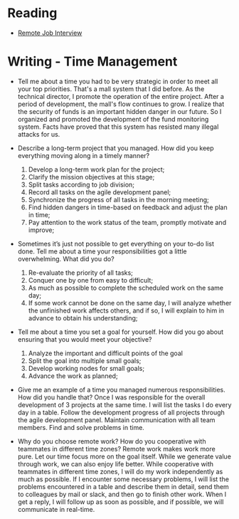 # Reading

- [Remote Job Interview](https://www.themuse.com/advice/interview-questions-remote-work )


# Writing - Time Management

- Tell me about a time you had to be very strategic in order to meet all your top priorities.
  That's a mall system that I did before. As the technical director, I promote the operation of the entire project. After a period of development, the mall's flow continues to grow. I realize that the security of funds is an important hidden danger in our future. So I organized and promoted the development of the fund monitoring system. Facts have proved that this system has resisted many illegal attacks for us.

- Describe a long-term project that you managed. How did you keep everything moving along in a timely manner?
  1. Develop a long-term work plan for the project;
  2. Clarify the mission objectives at this stage;
  3. Split tasks according to job division;
  4. Record all tasks on the agile development panel;
  5. Synchronize the progress of all tasks in the morning meeting;
  6. Find hidden dangers in time-based on feedback and adjust the plan in time;
  7. Pay attention to the work status of the team, promptly motivate and improve;

- Sometimes it’s just not possible to get everything on your to-do list done. Tell me about a time your responsibilities got a little overwhelming. What did you do?
  1. Re-evaluate the priority of all tasks;
  2. Conquer one by one from easy to difficult;
  3. As much as possible to complete the scheduled work on the same day;
  4. If some work cannot be done on the same day, I will analyze whether the unfinished work affects others, and if so, I will explain to him in advance to obtain his understanding;

- Tell me about a time you set a goal for yourself. How did you go about ensuring that you would meet your objective?
  1. Analyze the important and difficult points of the goal
  2. Split the goal into multiple small goals;
  3. Develop working nodes for small goals;
  4. Advance the work as planned;

- Give me an example of a time you managed numerous responsibilities. How did you handle that?
  Once I was responsible for the overall development of 3 projects at the same time. I will list the tasks I do every day in a table. Follow the development progress of all projects through the agile development panel. Maintain communication with all team members. Find and solve problems in time.

- Why do you choose remote work? How do you cooperative with teammates in different time zones?
  Remote work makes work more pure. Let our time focus more on the goal itself. While we generate value through work, we can also enjoy life better. While cooperative with teammates in different time zones, I will do my work independently as much as possible. If I encounter some necessary problems, I will list the problems encountered in a table and describe them in detail, send them to colleagues by mail or slack, and then go to finish other work. When I get a reply, I will follow up as soon as possible, and if possible, we will communicate in real-time.